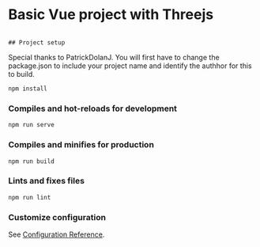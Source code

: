 # Basic Vue project with Threejs
```

## Project setup

```
Special thanks to PatrickDolanJ. 
You will first have to change the package.json to include your project name and identify the authhor for this to build.

```
npm install
```

### Compiles and hot-reloads for development
```
npm run serve
```

### Compiles and minifies for production
```
npm run build
```

### Lints and fixes files
```
npm run lint
```

### Customize configuration
See [Configuration Reference](https://cli.vuejs.org/config/).
